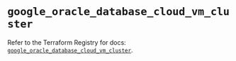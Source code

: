 # `google_oracle_database_cloud_vm_cluster`

Refer to the Terraform Registry for docs: [`google_oracle_database_cloud_vm_cluster`](https://registry.terraform.io/providers/hashicorp/google-beta/6.17.0/docs/resources/google_oracle_database_cloud_vm_cluster).
